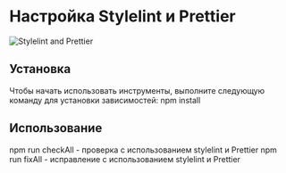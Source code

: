 # Настройка Stylelint и Prettier

![Stylelint and Prettier](https://example.com/stylelint-prettier.png)

## Установка
Чтобы начать использовать инструменты, выполните следующую команду для установки зависимостей:
npm install

## Использование

npm run checkAll - проверка с использованием stylelint и Prettier
npm run fixAll - исправление с использованием stylelint и Prettier

